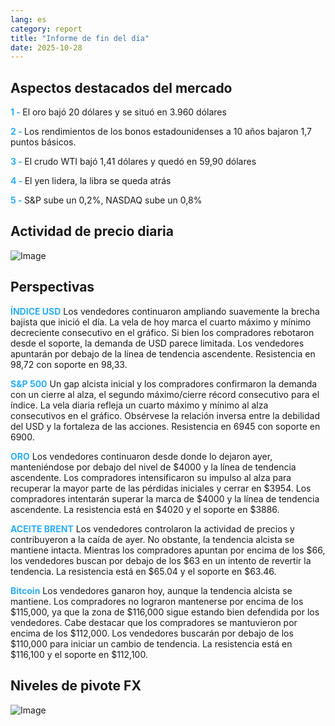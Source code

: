 ```yaml
---
lang: es
category: report
title: "Informe de fin del día"
date: 2025-10-28
---
```



<h2>Aspectos destacados del mercado</h2>
<strong style="color: #2caef7;">1 - </strong> El oro bajó 20 dólares y se situó en 3.960 dólares

<strong style="color: #2caef7;">2 - </strong> Los rendimientos de los bonos estadounidenses a 10 años bajaron 1,7 puntos básicos.

<strong style="color: #2caef7;">3 - </strong> El crudo WTI bajó 1,41 dólares y quedó en 59,90 dólares

<strong style="color: #2caef7;">4 - </strong> El yen lidera, la libra se queda atrás

<strong style="color: #2caef7;">5 - </strong> S&P sube un 0,2%, NASDAQ sube un 0,8%



<h2>Actividad de precio diaria</h2>
<img src="https://markleighedu.github.io/img/Oct-2025/28-Oct-2025/price.jpg" alt="Image"/>

<h2>Perspectivas</h2>
<strong style="color: #2caef7;">ÍNDICE USD</strong> Los vendedores continuaron ampliando suavemente la brecha bajista que inició el día. La vela de hoy marca el cuarto máximo y mínimo decreciente consecutivo en el gráfico. Si bien los compradores rebotaron desde el soporte, la demanda de USD parece limitada. Los vendedores apuntarán por debajo de la línea de tendencia ascendente. Resistencia en 98,72 con soporte en 98,33.

<strong style="color: #2caef7;">S&P 500</strong> Un gap alcista inicial y los compradores confirmaron la demanda con un cierre al alza, el segundo máximo/cierre récord consecutivo para el índice. La vela diaria refleja un cuarto máximo y mínimo al alza consecutivos en el gráfico. Obsérvese la relación inversa entre la debilidad del USD y la fortaleza de las acciones. Resistencia en 6945 con soporte en 6900.

<strong style="color: #2caef7;">ORO</strong> Los vendedores continuaron desde donde lo dejaron ayer, manteniéndose por debajo del nivel de $4000 y la línea de tendencia ascendente. Los compradores intensificaron su impulso al alza para recuperar la mayor parte de las pérdidas iniciales y cerrar en $3954. Los compradores intentarán superar la marca de $4000 y la línea de tendencia ascendente. La resistencia está en $4020 y el soporte en $3886.

<strong style="color: #2caef7;">ACEITE BRENT</strong> Los vendedores controlaron la actividad de precios y contribuyeron a la caída de ayer. No obstante, la tendencia alcista se mantiene intacta. Mientras los compradores apuntan por encima de los $66, los vendedores buscan por debajo de los $63 en un intento de revertir la tendencia. La resistencia está en $65.04 y el soporte en $63.46.

<strong style="color: #2caef7;">Bitcoin</strong> Los vendedores ganaron hoy, aunque la tendencia alcista se mantiene. Los compradores no lograron mantenerse por encima de los $115,000, ya que la zona de $116,000 sigue estando bien defendida por los vendedores. Cabe destacar que los compradores se mantuvieron por encima de los $112,000. Los vendedores buscarán por debajo de los $110,000 para iniciar un cambio de tendencia. La resistencia está en $116,100 y el soporte en $112,100.



<h2>Niveles de pivote FX</h2>
<img src="https://markleighedu.github.io/img/Oct-2025/28-Oct-2025/pivot.jpg" alt="Image"/>
